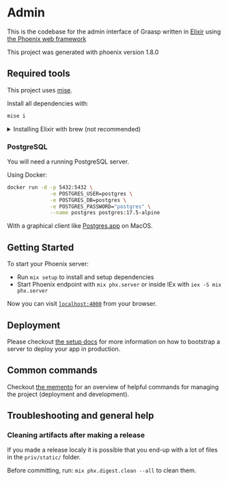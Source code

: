 # Admin

This is the codebase for the admin interface of Graasp written in
[Elixir](https://elixir-lang.org/) using
[the Phoenix web framework](https://phoenixframework.org)

This project was generated with phoenix version 1.8.0

## Required tools

This project uses [mise](https://mise.jdx.dev/).

Install all dependencies with:

```sh
mise i
```

<details>
    <summary>Installing Elixir with brew (not recommended)</summary>

### Elixir

You will need Elixir and OTP installed.
On MacOS simply run: `brew install elixir`
For installation instructions refer to the [elixir installation guide](https://hexdocs.pm/phoenix/1.8.0/installation.html)

You can test you installation by running `elixir -v`. It should output something like:

```txt
Erlang/OTP 28 [erts-16.0.2] [source] [64-bit] [smp:8:8] [ds:8:8:10] [async-threads:1] [jit] [dtrace]

Elixir 1.18.4 (compiled with Erlang/OTP 27)
```

Also install `elixir-ls` (one of) the Elixir Language server. With brew:

```sh
brew install elixir-ls
```

</details>

### PostgreSQL

You will need a running PostgreSQL server.

Using Docker:

```sh
docker run -d -p 5432:5432 \
              -e POSTGRES_USER=postgres \
              -e POSTGRES_DB=postgres \
              -e POSTGRES_PASSWORD="postgres" \
              --name postgres postgres:17.5-alpine
```

With a graphical client like [Postgres.app](https://postgresapp.com/) on MacOS.

## Getting Started

To start your Phoenix server:

- Run `mix setup` to install and setup dependencies
- Start Phoenix endpoint with `mix phx.server` or inside IEx with `iex -S mix phx.server`

Now you can visit [`localhost:4000`](http://localhost:4000) from your browser.

## Deployment

Please checkout [the setup docs](./docs/setup.md) for more information on how to bootstrap a server to deploy your app in production.

## Common commands

Checkout [the memento](./docs/memento.md) for an overview of helpful commands for managing the project (deployment and development).

## Troubleshooting and general help

### Cleaning artifacts after making a release

If you made a release localy it is possible that you end-up with a lot of files in the `priv/static/` folder.

Before committing, run: `mix phx.digest.clean --all` to clean them.
